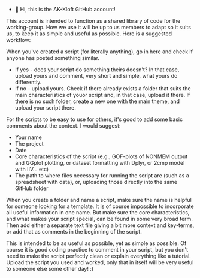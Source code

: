 - 👋 Hi, this is the AK-Kloft GitHub account!

This account is intended to function as a shared library of code for the working-group. 
How we use it will be up to us members to adapt so it suits us, to keep it as simple and useful as possible. Here is a suggested workflow:

When you've created a script (for literally anything), go in here and check if anyone has posted something similar.
   - If yes - does your script do something theirs doesn't? In that case, upload yours and comment, very short and simple, what yours do differently.
   - If no - upload yours. Check if there already exists a folder that suits the main characteristics of youor script and, in that case, upload it there. 
             If there is no such folder, create a new one with the main theme, and upload your script there.


For the scripts to be easy to use for others, it's good to add some basic comments about the context. I would suggest:
  - Your name
  - The project
  - Date
  - Core characteristics of the script (e.g., GOF-plots of NONMEM output and GGplot plotting, or dataset formatting with Dplyr, or 2cmp model with IIV... etc)
  - The path to where files necessary for running the script are (such as a spreadsheet with data), or, uploading those directly into the same GitHub folder


When you create a folder and name a script, make sure the name is helpful for someone looking for a template. It is of course impossible to incorporate all useful
information in one name. But make sure the core characteristics, and what makes your script special, can be found in some very broad term. Then add either a separate
text file giving a bit more context and key-terms, or add that as comments in the beginning of the script.

This is intended to be as useful as possible, yet as simple as possible. Of course it is good coding practice to comment in your script, but you don't need to
make the script perfectly clean or explain everything like a tutorial. Upload the script you used and worked, only that in itself will be very useful to someone else
some other day! :)
